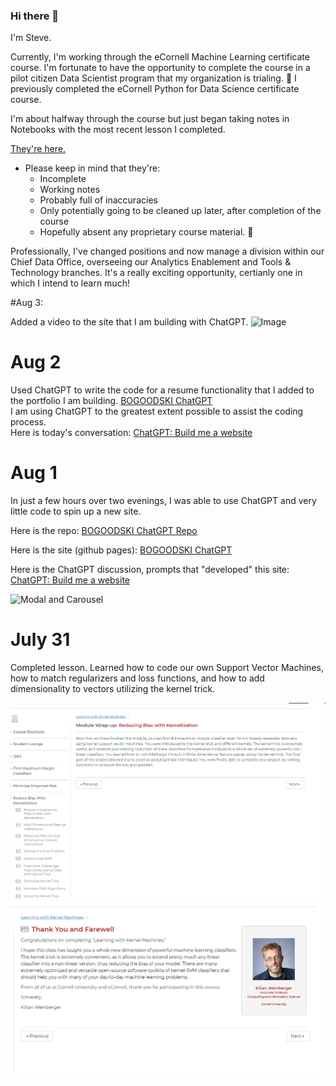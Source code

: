 ### Hi there 👋

I'm Steve. 

Currently, I'm working through the eCornell Machine Learning certificate course.  I'm fortunate to have the opportunity to complete the course in a pilot citizen Data Scientist program that my organization is trialing. 🙌 I previously completed the eCornell Python for Data Science certificate course.  

I'm about halfway through the course but just began taking notes in Notebooks with the most recent lesson I completed. 

[They're here.](https://github.com/sbogucki12/datascience)

- Please keep in mind that they're:
  - Incomplete
  - Working notes
  - Probably full of inaccuracies
  - Only potentially going to be cleaned up later, after completion of the course
  - Hopefully absent any proprietary course material. 🤞


Professionally, I've changed positions and now manage a division within our Chief Data Office, overseeing our Analytics Enablement and Tools & Technology branches.  It's a really exciting opportunity, certianly one in which I intend to learn much!

#Aug 3: 

Added a video to the site that I am building with ChatGPT. 
![Image](https://github.com/sbogucki12/sbogucki12.github.io/blob/main/media/readme/bogoodski-intro-vid-thumb.png)

# Aug 2

Used ChatGPT to write the code for a resume functionality that I added to the portfolio I am building. [BOGOODSKI ChatGPT](https://sbogucki12.github.io/)  
I am using ChatGPT to the greatest extent possible to assist the coding process.  
Here is today's conversation: [ChatGPT: Build me a website](https://chat.openai.com/share/c6599edc-b2e6-4c26-a9fd-78e6c78d456c)

# Aug 1

In just a few hours over two evenings, I was able to use ChatGPT and very little code to spin up a new site.  

Here is the repo: 
[BOGOODSKI ChatGPT Repo](https://github.com/sbogucki12/sbogucki12.github.io)

Here is the site (github pages): 
[BOGOODSKI ChatGPT](https://sbogucki12.github.io/)

Here is the ChatGPT discussion, prompts that "developed" this site: 
[ChatGPT: Build me a website](https://chat.openai.com/share/c6599edc-b2e6-4c26-a9fd-78e6c78d456c)

![Modal and Carousel](https://github.com/sbogucki12/sbogucki12.github.io/blob/main/media/readme/modal-gif.gif)

# July 31

Completed lesson.  Learned how to code our own Support Vector Machines, how to match regularizers and loss functions, and how to add dimensionality to vectors utilizing the kernel trick.  

![Image](https://github.com/sbogucki12/datascience/blob/main/kernel%201.png)
![Image](https://github.com/sbogucki12/datascience/blob/main/kernel%202.png)



 




